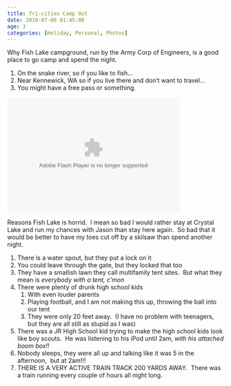 ```yaml
---
title: Tri-cities Camp Out
date: 2010-07-06 01:45:00
age: 3
categories: [Holiday, Personal, Photos]
---
```

Why Fish Lake campground, run by the Army Corp of Engineers, is a good place to go camp and spend the night.
<ol>
	<li>On the snake river, so if you like to fish…</li>
	<li>Near Kennewick, WA so if you live there and don’t want to travel…</li>
	<li>You might have a free pass or something.</li>
</ol>
<object width="400" height="267" classid="clsid:d27cdb6e-ae6d-11cf-96b8-444553540000" codebase="http://download.macromedia.com/pub/shockwave/cabs/flash/swflash.cab#version=6,0,40,0"><param name="src" value="http://picasaweb.google.com/s/c/bin/slideshow.swf" /><param name="flashvars" value="host=picasaweb.google.com&amp;hl=en_US&amp;feat=flashalbum&amp;RGB=0x000000&amp;feed=http%3A%2F%2Fpicasaweb.google.com%2Fdata%2Ffeed%2Fapi%2Fuser%2Fwyseguys%2Falbumid%2F5521137398134162561%3Falt%3Drss%26kind%3Dphoto%26authkey%3DGv1sRgCM7Shr3znMf6sgE%26hl%3Den_US" /><param name="pluginspage" value="http://www.macromedia.com/go/getflashplayer" /><embed width="400" height="267" type="application/x-shockwave-flash" src="http://picasaweb.google.com/s/c/bin/slideshow.swf" flashvars="host=picasaweb.google.com&amp;hl=en_US&amp;feat=flashalbum&amp;RGB=0x000000&amp;feed=http%3A%2F%2Fpicasaweb.google.com%2Fdata%2Ffeed%2Fapi%2Fuser%2Fwyseguys%2Falbumid%2F5521137398134162561%3Falt%3Drss%26kind%3Dphoto%26authkey%3DGv1sRgCM7Shr3znMf6sgE%26hl%3Den_US" pluginspage="http://www.macromedia.com/go/getflashplayer" /></object>

Reasons Fish Lake is horrid.  I mean so bad I would rather stay at Crystal Lake and run my chances with Jason than stay here again.  So bad that it would be better to have my toes cut off by a skilsaw than spend another night.
<ol>
	<li>There is a water spout, but they put a lock on it</li>
	<li>You could leave through the gate, but they locked that too</li>
	<li>They have a smallish lawn they call multifamily tent sites.  But what they mean is <em>everybody with a tent, c’mon</em></li>
	<li>There were plenty of drunk high school kids
<ol>
	<li>With even louder parents</li>
	<li>Playing football, and I am not making this up, throwing the ball into our tent</li>
	<li>They were only 20 feet away.  (I have no problem with teenagers, but they are all still as stupid as I was)</li>
</ol>
</li>
	<li>There was a JR High School kid trying to make the high school kids look like boy scouts.  He was listening to his iPod until 2am,<em> with his attached boom box!!</em></li>
	<li>Nobody sleeps, they were all up and talking like it was 5 in the afternoon,  but at 2am!!!</li>
	<li>THERE IS A VERY ACTIVE TRAIN TRACK 200 YARDS AWAY.  There was a train running every couple of hours all night long.</li>
</ol>
